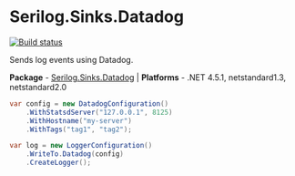 # Serilog.Sinks.Datadog

[![Build status](https://ci.appveyor.com/api/projects/status/btet68pac930p6p6/branch/master?svg=true)](https://ci.appveyor.com/project/serilog/serilog-sinks-datadog/branch/master)

Sends log events using Datadog.

**Package** - [Serilog.Sinks.Datadog](http://nuget.org/packages/serilog.sinks.datadog)
| **Platforms** - .NET 4.5.1, netstandard1.3, netstandard2.0

```csharp
var config = new DatadogConfiguration()
    .WithStatsdServer("127.0.0.1", 8125)
    .WithHostname("my-server")
    .WithTags("tag1", "tag2");

var log = new LoggerConfiguration()
    .WriteTo.Datadog(config)
    .CreateLogger();
```
